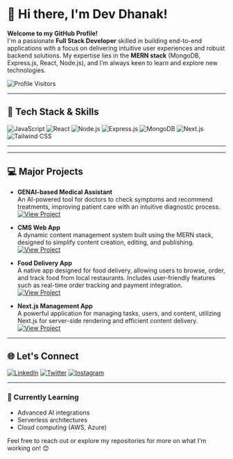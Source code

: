 # 👋 Hi there, I'm Dev Dhanak!

**Welcome to my GitHub Profile!**  
I'm a passionate **Full Stack Developer** skilled in building end-to-end applications with a focus on delivering intuitive user experiences and robust backend solutions. My expertise lies in the **MERN stack** (MongoDB, Express.js, React, Node.js), and I’m always keen to learn and explore new technologies.

![Profile Visitors](https://visitor-badge.glitch.me/badge?page_id=devdhanak.visitor-badge)

---

## 🚀 Tech Stack & Skills
![JavaScript](https://img.shields.io/badge/-JavaScript-F7DF1E?style=flat&logo=javascript&logoColor=black)
![React](https://img.shields.io/badge/-React-61DAFB?style=flat&logo=react&logoColor=black)
![Node.js](https://img.shields.io/badge/-Node.js-339933?style=flat&logo=node.js&logoColor=white)
![Express.js](https://img.shields.io/badge/-Express.js-000000?style=flat&logo=express&logoColor=white)
![MongoDB](https://img.shields.io/badge/-MongoDB-47A248?style=flat&logo=mongodb&logoColor=white)
![Next.js](https://img.shields.io/badge/-Next.js-000000?style=flat&logo=next.js&logoColor=white)
![Tailwind CSS](https://img.shields.io/badge/-Tailwind_CSS-38B2AC?style=flat&logo=tailwind-css&logoColor=white)

---



---

## 💻 Major Projects

- **GENAI-based Medical Assistant**  
  An AI-powered tool for doctors to check symptoms and recommend treatments, improving patient care with an intuitive diagnostic process.  
  [![View Project](https://img.shields.io/badge/View_Project-000?style=flat&logo=github&logoColor=white)](https://github.com/devdhanak/GENAI-Medical-Assistant)

- **CMS Web App**  
  A dynamic content management system built using the MERN stack, designed to simplify content creation, editing, and publishing.  
  [![View Project](https://img.shields.io/badge/View_Project-000?style=flat&logo=github&logoColor=white)](https://github.com/devdhanak/CMS-App)

- **Food Delivery App**  
  A native app designed for food delivery, allowing users to browse, order, and track food from local restaurants. Includes user-friendly features such as real-time order tracking and payment integration.  
  [![View Project](https://img.shields.io/badge/View_Project-000?style=flat&logo=github&logoColor=white)](https://github.com/devdhanak/Food-Delivery-App)

- **Next.js Management App**  
  A powerful application for managing tasks, users, and content, utilizing Next.js for server-side rendering and efficient content delivery.  
  [![View Project](https://img.shields.io/badge/View_Project-000?style=flat&logo=github&logoColor=white)](https://github.com/devdhanak/Next-Management-App)

---

## 🌐 Let's Connect
[![LinkedIn](https://img.shields.io/badge/LinkedIn-0077B5?style=flat&logo=linkedin&logoColor=white)](https://www.linkedin.com/in/devdhanak/)
[![Twitter](https://img.shields.io/badge/Twitter-1DA1F2?style=flat&logo=twitter&logoColor=white)](https://twitter.com/devdhanak)
[![Instagram](https://img.shields.io/badge/Twitter-1DA1F2?style=flat&logo=twitter&logoColor=white)](https://twitter.com/devdhanak)

---

### 🌱 Currently Learning
- Advanced AI integrations
- Serverless architectures
- Cloud computing (AWS, Azure)

Feel free to reach out or explore my repositories for more on what I'm working on! 😊
